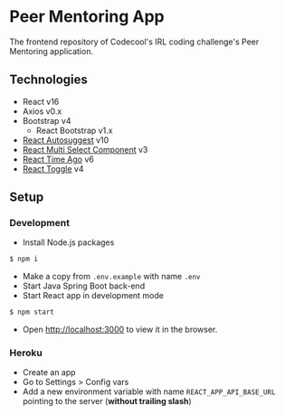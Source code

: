 # Peer Mentoring App

The frontend repository of Codecool's IRL coding challenge's Peer Mentoring application.

## Technologies

- React v16
- Axios v0.x
- Bootstrap v4
  - React Bootstrap v1.x
- [React Autosuggest](https://github.com/moroshko/react-autosuggest) v10
- [React Multi Select Component](https://www.npmjs.com/package/react-multi-select-component) v3
- [React Time Ago](https://www.npmjs.com/package/react-time-ago) v6
- [React Toggle](https://www.npmjs.com/package/react-toggle) v4

## Setup

### Development

- Install Node.js packages

```sh
$ npm i
```

- Make a copy from `.env.example` with name `.env`
- Start Java Spring Boot back-end
- Start React app in development mode

```sh
$ npm start
```

- Open [http://localhost:3000](http://localhost:3000) to view it in the browser.

### Heroku

- Create an app
- Go to Settings > Config vars
- Add a new environment variable with name `REACT_APP_API_BASE_URL` pointing
  to the server (**without trailing slash**)
